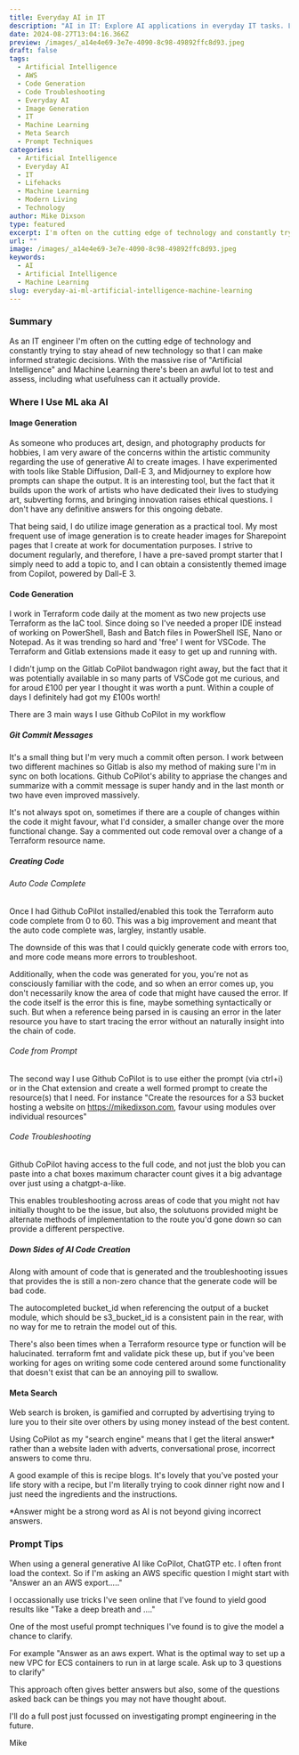 ```yaml
---
title: Everyday AI in IT
description: "AI in IT: Explore AI applications in everyday IT tasks. Learn prompt techniques for optimal results. #AI #technology"
date: 2024-08-27T13:04:16.366Z
preview: /images/_a14e4e69-3e7e-4090-8c98-49892ffc8d93.jpeg
draft: false
tags:
  - Artificial Intelligence
  - AWS
  - Code Generation
  - Code Troubleshooting
  - Everyday AI
  - Image Generation
  - IT
  - Machine Learning
  - Meta Search
  - Prompt Techniques
categories:
  - Artificial Intelligence
  - Everyday AI
  - IT
  - Lifehacks
  - Machine Learning
  - Modern Living
  - Technology
author: Mike Dixson
type: featured
excerpt: I'm often on the cutting edge of technology and constantly trying to stay ahead of new technology
url: ""
image: /images/_a14e4e69-3e7e-4090-8c98-49892ffc8d93.jpeg
keywords:
  - AI
  - Artificial Intelligence
  - Machine Learning
slug: everyday-ai-ml-artificial-intelligence-machine-learning
---
```


### Summary
As an IT engineer I'm often on the cutting edge of technology and constantly trying to stay ahead of new technology so that I can make informed strategic decisions.
With the massive rise of "Artificial Intelligence" and Machine Learning there's been an awful lot to test and assess, including what usefulness can it actually provide.

### Where I Use ML aka AI
#### Image Generation
As someone who produces art, design, and photography products for hobbies, I am very aware of the concerns within the artistic community regarding the use of generative AI to create images. I have experimented with tools like Stable Diffusion, Dall-E 3, and Midjourney to explore how prompts can shape the output. It is an interesting tool, but the fact that it builds upon the work of artists who have dedicated their lives to studying art, subverting forms, and bringing innovation raises ethical questions. I don't have any definitive answers for this ongoing debate.

That being said, I do utilize image generation as a practical tool. My most frequent use of image generation is to create header images for Sharepoint pages that I create at work for documentation purposes. I strive to document regularly, and therefore, I have a pre-saved prompt starter that I simply need to add a topic to, and I can obtain a consistently themed image from Copilot, powered by Dall-E 3.

#### Code Generation
I work in Terraform code daily at the moment as two new projects use Terraform as the IaC tool. Since doing so I've needed a proper IDE instead of working on PowerShell, Bash and Batch files in PowerShell ISE, Nano or Notepad.
As it was trending so hard and 'free' I went for VSCode. The Terraform and Gitlab extensions made it easy to get up and running with.

I didn't jump on the Gitlab CoPilot bandwagon right away, but the fact that it was potentially available in so many parts of VSCode got me curious, and for aroud £100 per year I thought it was worth a punt.
Within a couple of days I definitely had got my £100s worth!

There are 3 main ways I use Github CoPilot in my workflow
##### Git Commit Messages
It's a small thing but I'm very much a commit often person. I work between two different machines so Gitlab is also my method of making sure I'm in sync on both locations.
Github CoPilot's ability to appriase the changes and summarize with a commit message is super handy and in the last month or two have even improved massively.

It's not always spot on, sometimes if there are a couple of changes within the code it might favour, what I'd consider, a smaller change over the more functional change. Say a commented out code removal over a change of a Terraform resource name.

##### Creating Code
###### Auto Code Complete
Once I had Github CoPilot installed/enabled this took the Terraform auto code complete from 0 to 60.
This was a big improvement and meant that the auto code complete was, largley, instantly usable.

The downside of this was that I could quickly generate code with errors too, and more code means more errors to troubleshoot.

Additionally, when the code was generated for you, you're not as consciously familiar with the code, and so when an error comes up, you don't necessarily know the area of code that might have caused the error.
If the code itself is the error this is fine, maybe something syntactically or such. But when a reference being parsed in is causing an error in the later resource you have to start tracing the error without an naturally insight into the chain of code.

###### Code from Prompt
The second way I use Github CoPilot is to use either the prompt (via ctrl+i) or in the Chat extension and create a well formed prompt to create the resource(s) that I need.
For instance "Create the resources for a S3 bucket hosting a website on https://mikedixson.com, favour using modules over individual resources"

###### Code Troubleshooting
Github CoPilot having access to the full code, and not just the blob you can paste into a chat boxes maximum character count gives it a big advantage over just using a chatgpt-a-like.

This enables troubleshooting across areas of code that you might not hav initially thought to be the issue, but also, the solutuons provided might be alternate methods of implementation to the route you'd gone down so can provide a different perspective.

##### Down Sides of AI Code Creation
Along with amount of code that is generated and the troubleshooting issues that provides the is still a non-zero chance that the generate code will be bad code.

The autocompleted bucket_id when referencing the output of a bucket module, which should be s3_bucket_id is a consistent pain in the rear, with no way for me to retrain the model out of this.

There's also been times when a Terraform resource type or function will be halucinated.
terraform fmt and validate pick these up, but if you've been working for ages on writing some code centered around some functionality that doesn't exist that can be an annoying pill to swallow.

#### Meta Search
Web search is broken, is gamified and corrupted by advertising trying to lure you to their site over others by using money instead of the best content.

Using CoPilot as my "search engine" means that I get the literal answer* rather than a website laden with adverts, conversational prose, incorrect answers to come thru.

A good example of this is recipe blogs. It's lovely that you've posted your life story with a recipe, but I'm literally trying to cook dinner right now and I just need the ingredients and the instructions.

*Answer might be a strong word as AI is not beyond giving incorrect answers.


### Prompt Tips
When using a general generative AI like CoPilot, ChatGTP etc. I often front load the context.
So if I'm asking an AWS specific question I might start with "Answer an an AWS export....."

I occassionally use tricks I've seen online that I've found to yield good results like "Take a deep breath and ...."

One of the most useful prompt techniques I've found is to give the model a chance to clarify.

For example "Answer as an aws expert. What is the optimal way to set up a new VPC for ECS containers to run in at large scale. Ask up to 3 questions to clarify"

This approach often gives better answers but also, some of the questions asked back can be things you may not have thought about.

I'll do a full post just focussed on investigating prompt engineering in the future.

Mike
